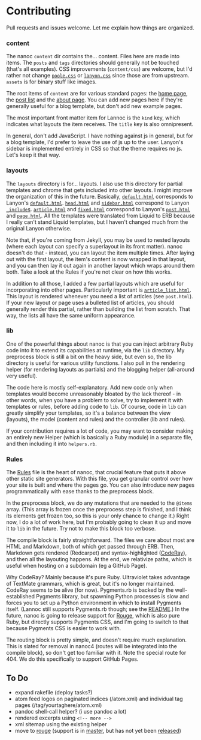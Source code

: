 # Contributing

Pull requests and issues welcome. Let me explain how things are organized.

### content

The nanoc `content` dir contains the... content. Files here are made into items. The `posts` and `tags` directories should generally not be touched (that's all examples). CSS improvements (`content/css`) are welcome, but I'd rather not change [`poole.css`](content/css/poole.css) or [`lanyon.css`](content/css/lanyon.css) since those are from upstream. `assets` is for binary stuff like images.

The root items of `content` are for various standard pages: the [home page](content/index.html), the [post list](content/post.html) and the [about page](content/about.md). You can add new pages here if they're generally useful for a blog template, but don't add new example pages.

The most important front matter item for Lannoc is the `kind` key, which indicates what layouts the item receives. The `title` key is also omnipresent.

In general, don't add JavaScript. I have nothing against js in general, but for a blog template, I'd prefer to leave the use of js up to the user. Lanyon's sidebar is implemented entirely in CSS so that the theme requires no js. Let's keep it that way.

### layouts

The `layouts` directory is for... layouts. I also use this directory for partial templates and chrome that gets included into other layouts. I might improve the organization of this in the future. Basically, [`default.html`](layouts/default.html) corresponds to Lanyon's [`default.html`](https://github.com/poole/lanyon/blob/master/_layouts/default.html). [`head.html`](layouts/head.html) and [`sidebar.html`](layouts/sidebar.html) correspond to Lanyon [`_include`s](https://github.com/poole/lanyon/tree/master/_includes). [`article.html`](layouts/article.html) and [`fixed.html`](layouts/fixed.html) correspond to Lanyon's [`post.html`](https://github.com/poole/lanyon/blob/master/_layouts/post.html) and [`page.html`](https://github.com/poole/lanyon/blob/master/_layouts/page.html). All the templates were translated from Liquid to ERB because I really can't stand Liquid templates, but I haven't changed much from the original Lanyon otherwise.

Note that, if you're coming from Jekyll, you may be used to nested layouts (where each layout can specify a superlayout in its front matter). nanoc doesn't do that - instead, you can layout the item multiple times. After laying out with the first layout, the item's content is now wrapped in that layout, and you can then lay it out again in another layout which wraps around them both. Take a look at the Rules if you're not clear on how this works.

In addition to all those, I added a few partial layouts which are useful for incorporating into other pages. Particularly important is [`article_list.html`](layouts/article_list.html). This layout is rendered whenever you need a list of articles (see `post.html`). If your new layout or page uses a bulleted list of articles, you should generally render this partial, rather than building the list from scratch. That way, the lists all have the same uniform appearance.

### lib

One of the powerful things about nanoc is that you can inject arbitrary Ruby code into it to extend its capabilities at runtime, via the `lib` directory. My preprocess block is still a bit on the heavy side, but even so, the lib directory is useful for various utility functions. I also pull in the rendering helper (for rendering layouts as partials) and the blogging helper (all-around very useful).

The code here is mostly self-explanatory. Add new code only when templates would become unreasonably bloated by the lack thereof - in other words, when you have a problem to solve, try to implement it with templates or rules, before adding code to `lib`. Of course, code in `lib` can greatly simplify your templates, so it's a balance between the view (layouts), the model (content and rules) and the controller (lib and rules).

If your contribution requires a lot of code, you may want to consider making an entirely new Helper (which is basically a Ruby module) in a separate file, and then including it into `helpers.rb`.

### Rules

The [Rules](Rules) file is the heart of nanoc, that crucial feature that puts it above other static site generators. With this file, you get granular control over how your site is built and where the pages go. You can also introduce new pages programmatically with ease thanks to the preprocess block.

In the preprocess block, we do any mutations that are needed to the `@items` array. (This array is frozen once the preprocess step is finished, and I think its elements get frozen too, so this is your only chance to change it.) Right now, I do a lot of work here, but I'm probably going to clean it up and move it to `lib` in the future. Try not to make this block too verbose.

The compile block is fairly straightforward. The files we care about most are HTML and Markdown, both of which get passed through ERB. Then, Markdown gets rendered (Redcarpet) and syntax-highlighted ([CodeRay](https://github.com/rubychan/coderay)), and then all the layouting happens. At the end, we relativize paths, which is useful when hosting on a subdomain (eg a GitHub Page).

Why CodeRay? Mainly because it's pure Ruby. Ultraviolet takes advantage of TextMate grammars, which is great, but it's no longer maintained. CodeRay seems to be alive (for now). Pygments.rb is backed by the well-established Pygments library, but spawning Python processes is slow and forces you to set up a Python environment in which to install Pygments itself. (Lannoc still supports Pygments.rb though; see the [README](README.md#syntax-highlighting).) In the future, nanoc is going to release support for [Rouge](https://github.com/jneen/rouge), which is also pure Ruby, but directly supports Pygments CSS, and I'm going to switch to that because Pygments CSS is easier to work with.

The routing block is pretty simple, and doesn't require much explanation. This is slated for removal in nanoc4 (routes will be integrated into the compile block), so don't get too familiar with it. Note the special route for 404. We do this specifically to support GitHub Pages.

## To Do

- expand rakefile (deploy tasks?)
- atom feed logos on paginated indices (/atom.xml) and individual tag pages (/tag/yourtaghere/atom.xml)
- pandoc shell-call helper? (i use pandoc a lot)
- rendered excerpts using `<!-- more -->`
- xml sitemap using the existing helper
- move to [rouge](https://github.com/jneen/rouge) (support is in [master](https://github.com/nanoc/nanoc/commit/2d9a7b9), but has not yet been [released](https://github.com/nanoc/nanoc/compare/3.6.9...master))
